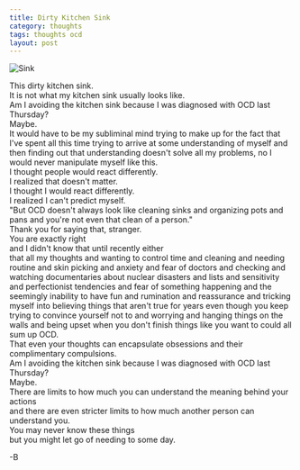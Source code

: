 ```yaml
---
title: Dirty Kitchen Sink
category: thoughts
tags: thoughts ocd
layout: post
---
```


![Sink](https://baileycmiller.github.io/blog/assets/sink.jpg)

This dirty kitchen sink.  
It is not what my kitchen sink usually looks like.  
Am I avoiding the kitchen sink because I was diagnosed with OCD last Thursday?  
Maybe.  
It would have to be my subliminal mind trying to make up for the fact that I've spent all this time trying to arrive at some understanding of myself and then finding out that understanding doesn't solve all my problems, no I would never manipulate myself like this.  
I thought people would react differently.  
I realized that doesn't matter.  
I thought I would react differently.  
I realized I can't predict myself.  
"But OCD doesn't always look like cleaning sinks and organizing pots and pans and you're not even that clean of a person."  
Thank you for saying that, stranger.  
You are exactly right  
and I didn't know that until recently either  
that all my thoughts and wanting to control time and cleaning and needing routine and skin picking and anxiety and fear of doctors and checking and watching documentaries about nuclear disasters and lists and sensitivity and perfectionist tendencies and fear of something happening and the seemingly inability to have fun and rumination and reassurance and tricking myself into believing things that aren't true for years even though you keep trying to convince yourself not to and worrying and hanging things on the walls and being upset when you don't finish things like you want to
could all sum up OCD.  
That even your thoughts can encapsulate obsessions and their complimentary compulsions.  
Am I avoiding the kitchen sink because I was diagnosed with OCD last Thursday?  
Maybe.  
There are limits to how much you can understand the meaning behind your actions  
and there are even stricter limits to how much another person can understand you.  
You may never know these things  
but you might let go of needing to some day.  

-B
